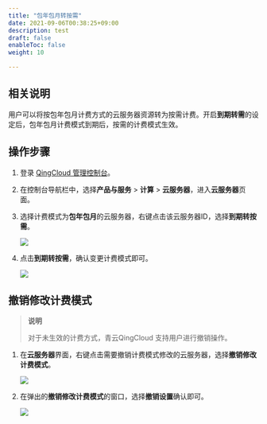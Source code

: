 ```yaml
---
title: "包年包月转按需"
date: 2021-09-06T00:38:25+09:00
description: test
draft: false
enableToc: false
weight: 10

---
```


## 相关说明

用户可以将按包年包月计费方式的云服务器资源转为按需计费。开启**到期转需**的设定后，包年包月计费模式到期后，按需的计费模式生效。


## 操作步骤

1. 登录 [QingCloud 管理控制台](https://console.qingcloud.com/login)。

2. 在控制台导航栏中，选择**产品与服务** > **计算** > **云服务器**，进入**云服务器**页面。

3. 选择计费模式为**包年包月**的云服务器，右键点击该云服务器ID，选择**到期转按需**。

   ![](../_images/change1_1..png)

4. 点击**到期转按需**，确认变更计费模式即可。

   ![](../_images/change1-2.png)


## 撤销修改计费模式

 > **说明**
 >
 > 对于未生效的计费方式，青云QingCloud 支持用户进行撤销操作。

1. 在**云服务器**界面，右键点击需要撤销计费模式修改的云服务器，选择**撤销修改计费模式**。

   ![](../_images/change1-3.png)

2. 在弹出的**撤销修改计费模式**的窗口，选择**撤销设置**确认即可。

   ![](../_images/change1-4.png)